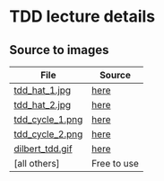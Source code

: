# TDD lecture details

## Source to images

File                              |Source
----------------------------------|------------------------------------------------------------------------
[tdd_hat_1.jpg](tdd_hat_1.jpg)    |[here](https://blog.gdinwiddie.com/wp-content/uploads/2011/11/TDD-hat-225x300.jpg)
[tdd_hat_2.jpg](tdd_hat_2.jpg)    |[here](http://blog.gdinwiddie.com/wp-content/uploads/2012/12/atAgileTechDC2011-2a1.jpg)
[tdd_cycle_1.png](tdd_cycle_1.png)|[here](https://i.stack.imgur.com/bxUQp.png)
[tdd_cycle_2.png](tdd_cycle_2.png)|[here](https://d2wlcd8my7k9h4.cloudfront.net/media/images/7308af76-14a6-44a9-b842-d0abbd432968.jpg)
[dilbert_tdd.gif](dilbert_tdd.gif)|[here](https://dilbert.com)
[all others]                      |Free to use
